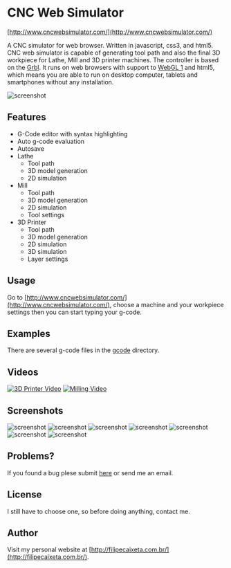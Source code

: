 # CNC Web Simulator
[http://www.cncwebsimulator.com/](http://www.cncwebsimulator.com/)

A CNC simulator for web browser. Written in javascript, css3, and html5. CNC web simulator is capable of generating tool path and also the final 3D workpiece for Lathe, Mill and 3D printer machines. The controller is based on the [Grbl](https://github.com/grbl/grbl). It runs on web browsers with support to [WebGL 1](http://webglreport.com/?v=1) and html5, which means you are able to run on desktop computer, tablets and smartphones without any installation. 

![screenshot](https://raw.githubusercontent.com/filipecaixeta/cncwebsim/gh-pages/doc/img/img.jpg)

## Features
- G-Code editor with syntax highlighting
- Auto g-code evaluation 
- Autosave
- Lathe 
  - Tool path
  - 3D model generation
  - 2D simulation
- Mill 
  - Tool path
  - 3D model generation
  - 2D simulation
  - Tool settings
- 3D Printer 
  - Tool path
  - 3D model generation
  - 2D simulation
  - 3D simulation
  - Layer settings

## Usage
Go to [http://www.cncwebsimulator.com/](http://www.cncwebsimulator.com/), choose a machine and your workpiece settings then you can start typing your g-code.

## Examples
There are several g-code files in the [gcode](https://github.com/filipecaixeta/cncwebsim/tree/master/gcode) directory.

## Videos

[![3D Printer Video](https://img.youtube.com/vi/M1BzJxOawP4/0.jpg)](https://www.youtube.com/watch?v=M1BzJxOawP4)
[![Milling Video](https://img.youtube.com/vi/MkyDBnkoG4M/0.jpg)](https://www.youtube.com/watch?v=MkyDBnkoG4M)

## Screenshots

![screenshot](https://raw.githubusercontent.com/filipecaixeta/cncwebsim/master/doc/img/samsGALAXYs5.png)
![screenshot](https://raw.githubusercontent.com/filipecaixeta/cncwebsim/gh-pages/doc/img/img5.jpg)
![screenshot](https://raw.githubusercontent.com/filipecaixeta/cncwebsim/gh-pages/doc/img/img7.jpg)
![screenshot](https://raw.githubusercontent.com/filipecaixeta/cncwebsim/gh-pages/doc/img/img3.jpg)
![screenshot](https://raw.githubusercontent.com/filipecaixeta/cncwebsim/gh-pages/doc/img/img2.jpg)
![screenshot](https://raw.githubusercontent.com/filipecaixeta/cncwebsim/gh-pages/doc/img/img6.jpg)
![screenshot](https://raw.githubusercontent.com/filipecaixeta/cncwebsim/gh-pages/doc/img/img4.jpg)

## Problems?
If you found a bug plese submit [here](https://github.com/filipecaixeta/cncwebsim/issues) or send me an email.


## License
I still have to choose one, so before doing anything, contact me.


## Author
Visit my personal website at [http://filipecaixeta.com.br/](http://filipecaixeta.com.br/).

